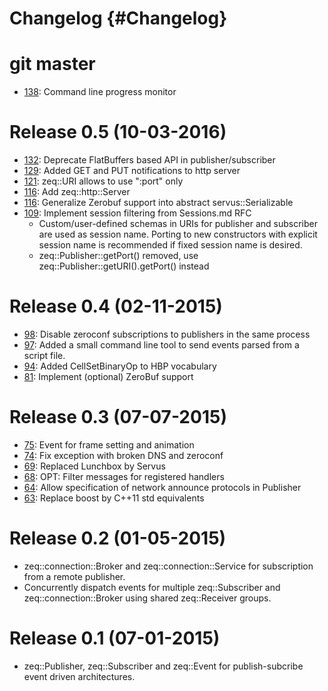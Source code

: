 # Changelog {#Changelog}

# git master

* [138](https://github.com/HBPVIS/zeq/pull/138):
  Command line progress monitor

# Release 0.5 (10-03-2016)

* [132](https://github.com/HBPVIS/zeq/pull/132):
  Deprecate FlatBuffers based API in publisher/subscriber
* [129](https://github.com/HBPVIS/zeq/pull/129):
  Added GET and PUT notifications to http server
* [121](https://github.com/HBPVIS/zeq/pull/121):
  zeq::URI allows to use ":port" only
* [116](https://github.com/HBPVIS/zeq/issues/115):
  Add zeq::http::Server
* [116](https://github.com/HBPVIS/zeq/pull/116):
  Generalize Zerobuf support into abstract servus::Serializable
* [109](https://github.com/HBPVIS/zeq/pull/109):
  Implement session filtering from Sessions.md RFC
  * Custom/user-defined schemas in URIs for publisher and subscriber are used
    as session name. Porting to new constructors with explicit session name
    is recommended if fixed session name is desired.
  * zeq::Publisher::getPort() removed, use
    zeq::Publisher::getURI().getPort() instead

# Release 0.4 (02-11-2015)

* [98](https://github.com/HBPVIS/zeq/pull/98):
  Disable zeroconf subscriptions to publishers in the same process
* [97](https://github.com/HBPVIS/zeq/pull/97):
  Added a small command line tool to send events parsed from a script file.
* [94](https://github.com/HBPVIS/zeq/pull/94):
  Added CellSetBinaryOp to HBP vocabulary
* [81](https://github.com/HBPVIS/zeq/pull/81):
  Implement (optional) ZeroBuf support

# Release 0.3 (07-07-2015)

* [75](https://github.com/HBPVIS/zeq/pull/75):
  Event for frame setting and animation
* [74](https://github.com/HBPVIS/zeq/pull/74):
  Fix exception with broken DNS and zeroconf
* [69](https://github.com/HBPVIS/zeq/pull/69):
  Replaced Lunchbox by Servus
* [68](https://github.com/HBPVIS/zeq/pull/68):
  OPT: Filter messages for registered handlers
* [64](https://github.com/HBPVIS/zeq/pull/64):
  Allow specification of network announce protocols in Publisher
* [63](https://github.com/HBPVIS/zeq/pull/63):
  Replace boost by C++11 std equivalents

# Release 0.2 (01-05-2015)

* zeq::connection::Broker and zeq::connection::Service for subscription from a
  remote publisher.
* Concurrently dispatch events for multiple zeq::Subscriber and
  zeq::connection::Broker using shared zeq::Receiver groups.

# Release 0.1 (07-01-2015)

* zeq::Publisher, zeq::Subscriber and zeq::Event for publish-subcribe event
  driven architectures.
